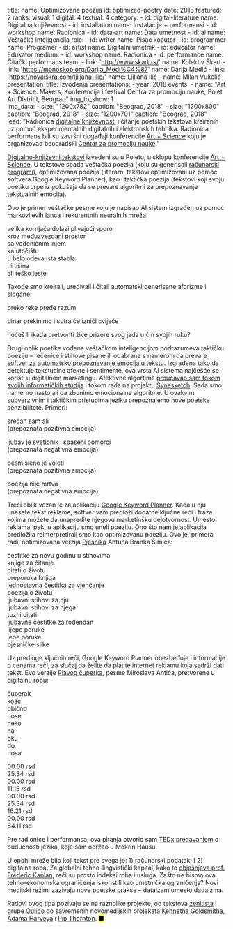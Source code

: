 title: 
    name: Optimizovana poezija
id: optimized-poetry
date: 2018
featured: 2
ranks:
    visual: 1
    digital: 4 
    textual: 4
category: 
    - id: digital-literature
      name: Digitalna književnost
    - id: installation
      name: Instalacije + performansi
    - id: workshop
      name: Radionica
    - id: data-art
      name: Data umetnost
    - id: ai
      name: Veštačka inteligencija
role:
    - id: writer
      name: Pisac koautor
    - id: programmer
      name: Programer
    - id: artist
      name: Digitalni umetnik
    - id: educator
      name: Edukator 
medium:
    - id: workshop
      name: Radionica
    - id: performance
      name: Čitački performans
team:
    - link: 'http://www.skart.rs/'
      name: Kolektiv Škart
    - link: 'https://monoskop.org/Darija_Medi%C4%87'
      name: Darija Medić
    - link: 'https://novaiskra.com/ljiljana-ilic/'
      name: Ljiljana Ilić
    - name: Milan Vukelić
presentation_title: Izvođenja
presentations:
    - year: 2018
      events:
        - name: "<span class='italic-style'>Art + Science: Makers</span>, Konferencija i festival Centra za promociju nauke, Polet Art District, Beograd"
img_to_show: 1       
img_data:
    - size: "1200x782"
      caption: "Beograd, 2018"
    - size: "1200x800"
      caption: "Beograd, 2018"
    - size: "1200x701"
      caption: "Beograd, 2018"   
lead: "Radionica <a href='https://en.wikipedia.org/wiki/Electronic_literature' target='_blank'>digitalne književnosti</a> i čitanje poetskih tekstova kreiranih uz pomoć eksperimentalnih digitalnih i elektronskih tehnika. Radionica i performans bili su završni događaji konferencije <a href='https://elementarium.cpn.rs/u-centru/artneuroscience-susret-umetnosti-i-nauke/' target='_blank'>Art + Science</a> koju je organizovao beogradski <a href='https://www.cpn.edu.rs/' target='_blank'>Centar za promociju nauke</a>."  

<a href='https://en.wikipedia.org/wiki/Electronic_literature' target='_blank'>Digitalno-književni tekstovi</a> izvedeni su u Poletu, u sklopu konferencije <a href='https://elementarium.cpn.rs/u-centru/artneuroscience-susret-umetnosti-i-nauke/' target='_blank'>Art + Science</a>. U tekstove spada <span class='italic-style'>veštačka poezija</span> (koju su generisali <a href='/rad/projekti/category/ai'>računarski programi</a>), <span class='italic-style'>optimizovana poezija</span> (literarni tekstovi optimizovani uz pomoć softvera Google Keyword Planner), kao i <span class='italic-style'>taktička poezija</span> (tekstovi koji svoju poetiku crpe iz pokušaja da se prevare algoritmi za prepoznavanje tekstualnih emocija).

Ovo je primer <span class='italic-style'>veštačke pesme</span> koju je napisao AI sistem izgrađen uz pomoć <a href='https://en.wikipedia.org/wiki/Markov_chain' target='_blank'>markovljevih lanca</a> i <a href='https://en.wikipedia.org/wiki/Recurrent_neural_network' target='_blank'>rekurentnih neuralnih mreža</a>:

<div class='quoted-text tiny-quote-style'>
<p>velika kornjača dolazi plivajući sporo<br>
kroz međuzvezdani prostor<br>
sa vodeničnim injem<br>
ka utočištu<br>
u belo odeva ista stabla<br>
ni tišina<br>
ali teško jeste</p>
</div>

Takođe smo kreirali, uređivali i čitali automatski generisane aforizme i slogane:

<div class='quoted-text tiny-quote-style'>
<p>preko reke pređe razum</p>
<p>dinar prekinimo i sutra će iznići cvijeće</p>
<p>hoćeš li ikada pretvoriti žive prizore svog jada u čin svojih ruku?</p>
</div>

Drugi oblik poetike vođene veštačkom inteligencijom podrazumeva <span class='italic-style'>taktičku poeziju</span> – rečenice i stihove pisane ili odabrane s namerom da prevare <a href='https://en.wikipedia.org/wiki/Emotion_recognition#Automatic' target='_blank'>softver za automatsko prepoznavanje emocija u tekstu</a>. Izgrađena tako da detektuje tekstualne afekte i sentimente, ova vrsta AI sistema najčešće se koristi u digitalnom marketingu. Afektivne algortime <a href='/rad/tekstovi#research'>proučavao sam tokom svojih informatičkih studija</a> i tokom rada na projektu <a href='/rad/projekti/synesketch'>Synesketch</a>. Sada smo namerno nastojali da zbunimo emocionalne algoritme. U ovakvim subverzivnim i taktičkim pristupima jeziku prepoznajemo nove poetske senzibilitete. Primeri: 

<div class='quoted-text tiny-quote-style'>
<p>srećan sam ali<br>
(prepoznata pozitivna emocija)</p>
<p><a href='https://sites.google.com/site/projectgoethe/Home/oskar-davico/hana' target='_blank'>ljubav je svetionik i spaseni pomorci</a><br> 
(prepoznata negativna emocija)</p>
<p>besmisleno je voleti<br> 
(prepoznata pozitivna emocija)</p>
<p>poezija nije mrtva<br>
(prepoznata negativna emocija)</p>
</div>  

Treći oblik vezan je za aplikaciju <a href='https://support.google.com/google-ads/answer/7337243?hl=en' target='_blank'>Google Keyword Planner</a>. Kada u nju unesete tekst reklame, softver vam predloži dodatne ključne reči i fraze kojima možete da unapredite njegovu marketinšku delotvornost. Umesto reklama, pak, u aplikaciju smo uneli poeziju. Ono što nam je aplikacija predložila reinterpretirali smo kao <span class='italic-style'>optimizovanu poeziju</span>. Ovo je, primera radi, optimizovana verzija <a href='https://sites.google.com/site/projectgoethe/Home/antun-branko-imi/pjesnici' target='_blank'><span class='italic-style'>Pjesnika</span></a> Antuna Branka Šimića:

<div class='quoted-text tiny-quote-style'>
<p>čestitke za novu godinu u stihovima<br>
knjige za čitanje<br>
citati o životu<br>
preporuka knjiga<br>
jednostavna čestitka za vjenčanje<br>
poezija o životu<br>
ljubavni stihovi za nju<br>
ljubavni stihovi za njega<br>
tuzni citati<br>
ljubavne čestitke za rođendan<br>
lijepe poruke<br>
lepe poruke<br>
pjesničke slike</p>
</div>

Uz predloge ključnih reči, Google Keyword Planner obezbeđuje i informacije o cenama reči, za slučaj da želite da platite internet reklamu koja sadrži dati tekst. Evo verzije <a href='https://sites.google.com/site/projectgoethe/Home/miroslav-antic/plavi-cuperak' target='_blank'><span class='italic-style'>Plavog čuperka</span></a>, pesme Miroslava Antića, pretvorene u digitalnu robu:

<div class='quoted-text tiny-quote-style'>
<div class='column-wrap'>
<div class="col">
<p>čuperak<br>
kose<br>
obično<br>
nose<br>
neko<br>
na<br>
oku<br> 
do<br>
nosa</p>
</div>
<div class="col monospace">
<p>00.00 rsd<br>
25.34 rsd<br>
00.00 rsd<br>
11.15 rsd<br>
00.00 rsd<br>
25.34 rsd<br>
16.21 rsd<br> 
00.00 rsd<br>
84.11 rsd</p>
</div>
</div>
</div>

Pre radionice i performansa, ova pitanja otvorio sam <a href='https://www.youtube.com/watch?v=amLLN_dRdTc' target='_blank'>TEDx predavanjem</a> o budućnosti jezika, koje sam održao u Mokrin Hausu.

U epohi mreže bilo koji tekst pre svega je: 1) računarski podatak; i 2) digitalna roba. Za globalni tehno-lingvistički kapital, kako to <a href='https://infoscience.epfl.ch/record/200539?ln=en' target='_blank'>objašnjava prof. Frederic Kaplan</a>, reči su prosto indeksi roba i usluga.  Zašto ne bismo ova tehno-ekonomska ograničenja iskoristili kao umetnička ograničenja? Novi medijski režimi zazivaju nove poetske prakse – <span class='italic-style'>dataizam</span> umesto dadaizma.

Radovi ovog tipa pozivaju se na raznolike projekte, od tekstova <a href='https://monoskop.org/Zenit' target='_blank'>zenitista</a> i grupe <a href='https://en.wikipedia.org/wiki/Oulipo' target='_blank'>Oulipo</a> do savremenih novomedijskih projekata <a href='https://monoskop.org/Kenneth_Goldsmith' target='_blank'>Kennetha Goldsmitha</a>, <a href='https://ahprojects.com/cvdazzle/' target='_blank'>Adama Harveya</a> i <a href='https://pipthornton.com/2019/03/12/language-in-the-age-of-algorithmic-reproduction-a-thesis/' target='_blank'>Pip Thornton</a>.  <mark>&#9632;</mark>